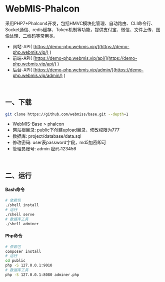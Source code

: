 # WebMIS-Phalcon
采用PHP7+Phalcon4开发，包括HMVC模块化管理、自动路由、CLI命令行、Socket通信、redis缓存、Token机制等功能，提供支付宝、微信、文件上传、图像处理、二维码等常用类。
- 网站-API( [https://demo-php.webmis.vip/](https://demo-php.webmis.vip/) )
- 前端-API( [https://demo-php.webmis.vip/api/](https://demo-php.webmis.vip/api/) )
- 后台-API( [https://demo-php.webmis.vip/admin/](https://demo-php.webmis.vip/admin/) )

<br/>

## 一、下载
```bash
git clone https://github.com/webmiss/base.git --depth=1
```
- WebMIS-Base > phalcon
- 网站根目录: public下创建upload目录，修改权限为777
- 数据库: project/database/data.sql
- 修改密码: user表password字段，md5加密即可
- 管理员账号: admin 密码:123456

<br/>

## 二、运行
#### Bash命令
```bash
# 依赖包
./shell install
# 运行
./shell serve
# 数据库工具
./shell adminer
```

#### Php命令
```bash
# 依赖包
composer install
# 运行
cd public
php -S 127.0.0.1:9010
# 数据库工具
php -S 127.0.0.1:8080 adminer.php
```

<br/><br/>
